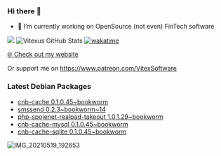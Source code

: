 ### Hi there 👋

- 🔭 I’m currently working on OpenSource  (not even) FinTech software

![](https://komarev.com/ghpvc/?username=Vitexus)
![Vitexus GitHub Stats](https://github-readme-stats.vercel.app/api?username=Vitexus&show_icons=true)
[![wakatime](https://wakatime.com/badge/user/5abba9ca-813e-43ac-9b5f-b1cfdf3dc1c7.svg)](https://wakatime.com/@5abba9ca-813e-43ac-9b5f-b1cfdf3dc1c7)

<p><a href="https://vitexsoftware.cz">🌐 Check out my website</a></p>

Or support me on https://www.patreon.com/VitexSoftware

### Latest Debian Packages
<!-- DEBIAN-PACKAGES-LIST:START -->
- [cnb-cache 0.1.0.45~bookworm](https://repo.vitexsoftware.com/package.php?package=cnb-cache)
- [smssend 0.2.3~bookworm~14](https://repo.vitexsoftware.com/package.php?package=smssend)
- [php-spojenet-realpad-takeout 1.0.1.29~bookworm](https://repo.vitexsoftware.com/package.php?package=php-spojenet-realpad-takeout)
- [cnb-cache-mysql 0.1.0.45~bookworm](https://repo.vitexsoftware.com/package.php?package=cnb-cache-mysql)
- [cnb-cache-sqlite 0.1.0.45~bookworm](https://repo.vitexsoftware.com/package.php?package=cnb-cache-sqlite)
<!-- DEBIAN-PACKAGES-LIST:END -->

![IMG_20210519_192653](https://user-images.githubusercontent.com/2621130/120022731-1bd48900-bfed-11eb-90f9-4f88f560b8b7.jpg)

<!--
**Vitexus/Vitexus** is a ✨ _special_ ✨ repository because its `README.md` (this file) appears on your GitHub profile.

Here are some ideas to get you started:

- 🌱 I’m currently learning ...
- 👯 I’m looking to collaborate on ...
- 🤔 I’m looking for help with ...
- 💬 Ask me about ...
- 📫 How to reach me: ...
- 😄 Pronouns: ...
- ⚡ Fun fact: ...
-->



